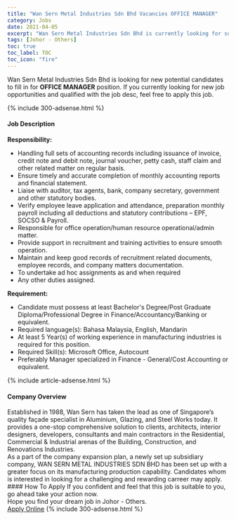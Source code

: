 ```yaml
---
title: "Wan Sern Metal Industries Sdn Bhd Vacancies OFFICE MANAGER" 
category: Jobs 
date: 2021-04-05 
excerpt: "Wan Sern Metal Industries Sdn Bhd is currently looking for suitable person to fill in the OFFICE MANAGER which based in Johor - Others" 
tags: [Johor - Others] 
toc: true 
toc_label: TOC 
toc_icon: "fire" 
--- 
```


<p>Wan Sern Metal Industries Sdn Bhd is looking for new potential candidates to fill in for <b>OFFICE MANAGER</b> position. If you currently looking for new job opportunities and qualified with the job desc, feel free to apply this job.
</p>{% include 300-adsense.html %} 
<div><div><h4>Job Description</h4></div><div><div><span><div><p><strong>Responsibility:</strong></p><ul><li>Handling full sets of accounting records including issuance of invoice, credit note and debit note, journal voucher, petty cash, staff claim and other related matter on regular basis.</li><li>Ensure timely and accurate completion of monthly accounting reports and financial statement.</li><li>Liaise with auditor, tax agents, bank, company secretary, government and other statutory bodies.</li><li>Verify employee leave application and attendance, preparation monthly payroll including all deductions and statutory contributions &#8211; EPF, SOCSO&#160;&amp; Payroll.</li><li>Responsible for office operation/human resource operational/admin matter.</li><li>Provide support in recruitment and training activities to ensure smooth operation.</li><li>Maintain and keep good records of recruitment related documents, employee records, and company matters documentation.</li><li>To undertake ad hoc assignments as and when required</li><li>Any other duties assigned.</li></ul><p><strong>Requirement:</strong></p><ul><li>Candidate must possess at least Bachelor's Degree/Post Graduate Diploma/Professional Degree in Finance/Accountancy/Banking or equivalent.</li><li>Required language(s):&#160;Bahasa Malaysia, English, Mandarin</li><li>At least 5&#160;Year(s) of working experience in&#160;manufacturing industries&#160;is required for this position.</li><li>Required Skill(s): Microsoft Office, Autocount</li><li>Preferably Manager specialized in Finance - General/Cost Accounting or equivalent.</li></ul></div></span></div></div></div> 
{% include article-adsense.html %} 
<div><div><h4>Company Overview</h4></div><div><div><span><div><div>Established in 1988, Wan Sern has taken the lead as one of Singapore&#8217;s quality fa&#231;ade specialist in Aluminium, Glazing, and Steel Works today. It provides a one-stop comprehensive solution to clients, architects, interior designers, developers, consultants and main contractors in the Residential, Commercial &amp; Industrial arenas of the Building, Construction, and Renovations Industries.</div>
<div>As a part of the company expansion plan,&#160;a newly set up subsidiary company, WAN SERN METAL INDUSTRIES SDN BHD has been set up&#160;with a greater focus on its manufacturing production capability. Candidates whom is interested in looking for a challenging and rewarding carreer may apply.</div></div></span></div></div></div> 
#### How To Apply 
If you confident and feel that this job is suitable to you, go ahead take your action now. <br/> 
Hope you find your dream job in Johor - Others. <br/> 
<a href="https://www.jobstreet.com.my/en/job/office-manager-4526050?jobId=jobstreet-my-job-4526050&" class="btn btn--info" target="_blank" rel="nofollow noopenner">Apply Online</a> 
{% include 300-adsense.html %} 